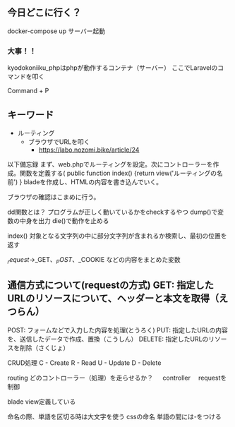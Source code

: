 ## 今日どこに行く？

docker-compose up
サーバー起動

### 大事！！
kyodokoniiku_phpはphpが動作するコンテナ（サーバー）
ここでLaravelのコマンドを叩く


Command + P

## キーワード
- ルーティング
  - ブラウザでURLを叩く
    - https://labo.nozomi.bike/article/24

  
以下備忘録
まず、web.phpでルーティングを設定。次にコントローラーを作成。関数を定義する( public function index() {return view('ルーティングの名前') }
bladeを作成し、HTMLの内容を書き込んでいく。

ブラウザの確認はこまめに行う。

dd関数とは？
プログラムが正しく動いているかをcheckするやつ
dump()で変数の中身を出力
die()で動作を止める

index()
対象となる文字列の中に部分文字列が含まれるか検索し、最初の位置を返す

$_request
→$_GET、$_POST、$_COOKIE などの内容をまとめた変数

通信方式について(requestの方式)
GET: 指定したURLのリソースについて、ヘッダーと本文を取得（えつらん）
----
POST: フォームなどで入力した内容を処理(とうろく)
PUT: 指定したURLの内容を、送信したデータで作成、置換（こうしん）
DELETE: 指定したURLのリソースを削除（さくじょ）

CRUD処理
C - Create
R - Read
U - Update
D - Delete

routing
 どのコントローラー（処理）を走らせるか？
　
controller
　requestを制御
 
blade
 view定義している


 命名の際、単語を区切る時は大文字を使う
 cssの命名
 単語の間には-をつける